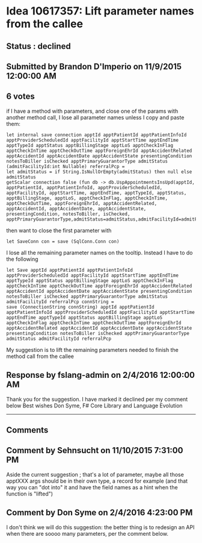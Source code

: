 # Idea 10617357: Lift parameter names from the callee #

## Status : declined

## Submitted by Brandon D'Imperio on 11/9/2015 12:00:00 AM

## 6 votes

if I have a method with parameters, and close one of the params with another method call, I lose all parameter names unless I copy and paste them:
```
let internal save connection apptId apptPatientId apptPatientInfoId apptProviderScheduledId apptFacilityId apptStartTime apptEndTime apptTypeId apptStatus apptBillingStage apptLoS apptCheckInFlag apptCheckInTime apptCheckOutTime apptForeignEhrId apptAccidentRelated apptAccidentId apptAccidentDate apptAccidentState presentingCondition notesToBiller isChecked apptPrimaryGuarantorType admitStatus (admitFacilityId:int Nullable) referralPcp =
let admitStatus = if String.IsNullOrEmpty(admitStatus) then null else admitStatus
getScalar connection false (fun db -> db.UspAppointmentsInsUpd(apptId, apptPatientId, apptPatientInfoId, apptProviderScheduledId, apptFacilityId, apptStartTime, apptEndTime, apptTypeId, apptStatus, apptBillingStage, apptLoS, apptCheckInFlag, apptCheckInTime, apptCheckOutTime, apptForeignEhrId, apptAccidentRelated, apptAccidentId, apptAccidentDate, apptAccidentState, presentingCondition, notesToBiller, isChecked, apptPrimaryGuarantorType,admitStatus=admitStatus,admitFacilityId=admitFacilityId,referralPcp=referralPcp))
```
then want to close the first parameter with
```
let SaveConn con = save (SqlConn.Conn con)
```
I lose all the remaining parameter names on the tooltip.
Instead I have to do the following
```
let Save apptId apptPatientId apptPatientInfoId apptProviderScheduledId apptFacilityId apptStartTime apptEndTime apptTypeId apptStatus apptBillingStage apptLoS apptCheckInFlag apptCheckInTime apptCheckOutTime apptForeignEhrId apptAccidentRelated apptAccidentId apptAccidentDate apptAccidentState presentingCondition notesToBiller isChecked apptPrimaryGuarantorType admitStatus admitFacilityId referralPcp connString =
save (ConnectionString connString) apptId apptPatientId apptPatientInfoId apptProviderScheduledId apptFacilityId apptStartTime apptEndTime apptTypeId apptStatus apptBillingStage apptLoS apptCheckInFlag apptCheckInTime apptCheckOutTime apptForeignEhrId apptAccidentRelated apptAccidentId apptAccidentDate apptAccidentState presentingCondition notesToBiller isChecked apptPrimaryGuarantorType admitStatus admitFacilityId referralPcp
```
My suggestion is to lift the remaining parameters needed to finish the method call from the callee



## Response by fslang-admin on 2/4/2016 12:00:00 AM

Thank you for the suggestion. I have marked it declined per my comment below
Best wishes
Don Syme, F# Core Library and Language Evolution

------------------------
## Comments


## Comment by Sehnsucht on 11/10/2015 7:31:00 PM
Aside the current suggestion ; that's a lot of parameter, maybe all those apptXXX args should be in their own type, a record for example (and that way you can "dot into" it and have the field names as a hint when the function is "lifted")


## Comment by Don Syme on 2/4/2016 4:23:00 PM
I don't think we will do this suggestion: the better thing is to redesign an API when there are soooo many parameters, per the comment below.


